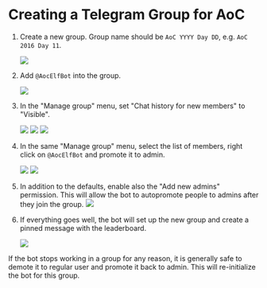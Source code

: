# Creating a Telegram Group for AoC

1. Create a new group. Group name should be `AoC YYYY Day DD`, e.g. `AoC 2016 Day 11`.

   ![](img/create-group/create-group.png)

1. Add `@AocElfBot` into the group.

   ![](img/create-group/add-bot.png)

1. <a id="chat-history"></a>In the "Manage group" menu, set "Chat history for new members" to "Visible".

   ![](img/create-group/manage-group.png)
   ![](img/create-group/edit-group-1.png)
   ![](img/create-group/visible-history.png)

1. <a id="promote-bot"></a>In the same "Manage group" menu, select the list of members, right click on `@AocElfBot` and promote it to admin.

   ![](img/create-group/edit-group-2.png)
   ![](img/create-group/promote-admin.png)

1. In addition to the defaults, enable also the "Add new admins" permission. This will allow the bot to autopromote people to admins after they join the group.
   ![](img/create-group/add-admin.png)

1. If everything goes well, the bot will set up the new group and create a pinned message with the leaderboard.

   ![](img/create-group/bot-online.png)

If the bot stops working in a group for any reason, it is generally safe to demote it to regular user and promote it back to admin. This will re-initialize the bot for this group.
